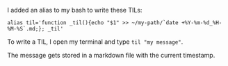 I added an alias to my bash to write these TILs:

``alias til='function _til(){echo "$1" >> ~/my-path/`date +%Y-%m-%d_%H-%M-%S`.md;}; _til'``

To write a TIL, I open my terminal and type `til "my message"`.

The message gets stored in a markdown file with the current timestamp.
